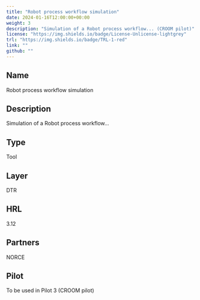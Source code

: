 ```yaml
---
title: "Robot process workflow simulation"
date: 2024-01-16T12:00:00+00:00
weight: 3
description: "Simulation of a Robot process workflow... (CROOM pilot)"
license: "https://img.shields.io/badge/License-Unlicense-lightgrey"
trl: "https://img.shields.io/badge/TRL-1-red"
link: ""
github: ""
---
```


## Name
Robot process workflow simulation

## Description
Simulation of a Robot process workflow...

## Type
Tool

## Layer
DTR

## HRL
3.12

## Partners
NORCE

## Pilot
To be used in Pilot 3 (CROOM pilot)
